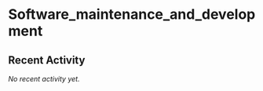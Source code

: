 # Software_maintenance_and_development
## Recent Activity
<!--START-ACTIVITY-->
_No recent activity yet._
<!--END-ACTIVITY-->
